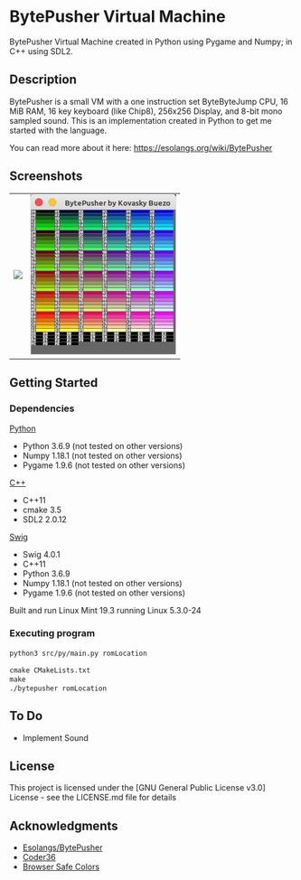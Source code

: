 # BytePusher Virtual Machine

BytePusher Virtual Machine created in Python using Pygame and Numpy; in C++ using SDL2.

## Description

BytePusher is a small VM with a one instruction set ByteByteJump CPU, 16 MiB RAM, 16 key keyboard (like Chip8), 256x256 Display, and 8-bit mono sampled sound. This is an implementation created in Python to get me started with the language.

You can read more about it here: https://esolangs.org/wiki/BytePusher

## Screenshots

<table>
  <tr>
    <td><img src="img/bpvm.gif"></td>
    <td><img src="img/palette.png"></td>
  </tr>
</table>

## Getting Started

### Dependencies
<ins>Python</ins>
* Python 3.6.9 (not tested on other versions)
* Numpy 1.18.1 (not tested on other versions)
* Pygame 1.9.6 (not tested on other versions)

<ins>C++</ins>
* C++11
* cmake 3.5
* SDL2  2.0.12

<ins>Swig</ins>
* Swig 4.0.1
* C++11
* Python 3.6.9
* Numpy 1.18.1 (not tested on other versions)
* Pygame 1.9.6 (not tested on other versions)

Built and run Linux Mint 19.3 running Linux 5.3.0-24

### Executing program

```
python3 src/py/main.py romLocation
```

```
cmake CMakeLists.txt
make
./bytepusher romLocation
```

## To Do

* Implement Sound

## License

This project is licensed under the [GNU General Public License v3.0] License - see the LICENSE.md file for details

## Acknowledgments

* [Esolangs/BytePusher](https://esolangs.org/wiki/BytePusher)
* [Coder36](http://coder36.blogspot.com/2012/05/bytepusher.html)
* [Browser Safe Colors](http://www.ion.uillinois.edu/resources/tutorials/webdesign/WebGraphicsWorkshop/bscolors.htm)

